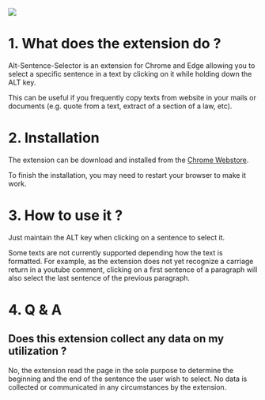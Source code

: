 ![](https://lh3.googleusercontent.com/dkynLxHcFvoqM4OghArWcJcneAmGzpea8ZAdLZqvsReed1Q2MPNYpiibcIQoJVdIGURqEtw15T4iy9j3EY6IAUrp=s640-w640-h400)



 # 1. What does the extension do ?
 
 Alt-Sentence-Selector is an extension for Chrome and Edge allowing you to select a specific sentence in a text by clicking on it while holding down the ALT key.

This can be useful if you frequently copy texts from website in your mails or documents (e.g. quote from a text, extract of a section of a law, etc).

# 2. Installation

The extension can be download and installed from the [Chrome Webstore](https://chromewebstore.google.com/detail/alt-sentence-selector/knnghjjfdabamneliapcjdllobjfghmd).

To finish the installation, you may need to restart your browser to make it work.

# 3. How to use it ?

Just maintain the ALT key when clicking on a sentence to select it. 

Some texts are not currently supported depending how the text is formatted. For example, as the extension does not yet recognize a carriage return in a youtube comment, clicking on a first sentence of a paragraph will also select the last sentence of the previous paragraph.

# 4. Q & A

## Does this extension collect any data on my utilization ?

No, the extension read the page in the sole purpose to determine the beginning and the end of the sentence the user wish to select. No data is collected or communicated in any circumstances by the extension.


